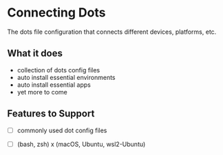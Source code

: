 # Connecting Dots

The dots file configuration that connects different devices, platforms, etc.

## What it does

- collection of dots config files
- auto install essential environments
- auto install essential apps
- yet more to come

## Features to Support

- [ ] commonly used dot config files
- [ ] (bash, zsh) x (macOS, Ubuntu, wsl2-Ubuntu)

